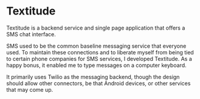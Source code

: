 # Textitude

Textitude is a backend service and single page application that offers a SMS chat interface. 

SMS used to be the common baseline messaging service that everyone used. To maintain these connections and to liberate myself from being tied to certain phone companies for SMS services, I developed Textitude. As a happy bonus, it enabled me to type messages on a computer keyboard. 

It primarily uses Twilio as the messaging backend, though the design should allow other connectors, be that Android devices, or other services that may come up.